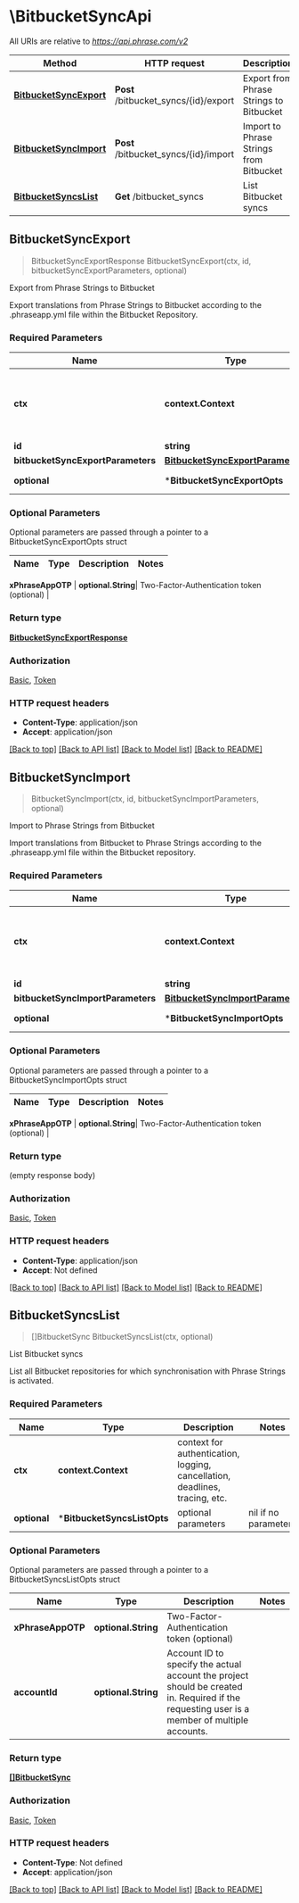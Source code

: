 # \BitbucketSyncApi

All URIs are relative to *https://api.phrase.com/v2*

Method | HTTP request | Description
------------- | ------------- | -------------
[**BitbucketSyncExport**](BitbucketSyncApi.md#BitbucketSyncExport) | **Post** /bitbucket_syncs/{id}/export | Export from Phrase Strings to Bitbucket
[**BitbucketSyncImport**](BitbucketSyncApi.md#BitbucketSyncImport) | **Post** /bitbucket_syncs/{id}/import | Import to Phrase Strings from Bitbucket
[**BitbucketSyncsList**](BitbucketSyncApi.md#BitbucketSyncsList) | **Get** /bitbucket_syncs | List Bitbucket syncs



## BitbucketSyncExport

> BitbucketSyncExportResponse BitbucketSyncExport(ctx, id, bitbucketSyncExportParameters, optional)

Export from Phrase Strings to Bitbucket

Export translations from Phrase Strings to Bitbucket according to the .phraseapp.yml file within the Bitbucket Repository.

### Required Parameters


Name | Type | Description  | Notes
------------- | ------------- | ------------- | -------------
**ctx** | **context.Context** | context for authentication, logging, cancellation, deadlines, tracing, etc.
**id** | **string**| ID | 
**bitbucketSyncExportParameters** | [**BitbucketSyncExportParameters**](BitbucketSyncExportParameters.md)|  | 
 **optional** | ***BitbucketSyncExportOpts** | optional parameters | nil if no parameters

### Optional Parameters

Optional parameters are passed through a pointer to a BitbucketSyncExportOpts struct


Name | Type | Description  | Notes
------------- | ------------- | ------------- | -------------


 **xPhraseAppOTP** | **optional.String**| Two-Factor-Authentication token (optional) | 

### Return type

[**BitbucketSyncExportResponse**](bitbucket_sync_export_response.md)

### Authorization

[Basic](../README.md#Basic), [Token](../README.md#Token)

### HTTP request headers

- **Content-Type**: application/json
- **Accept**: application/json

[[Back to top]](#) [[Back to API list]](../README.md#documentation-for-api-endpoints)
[[Back to Model list]](../README.md#documentation-for-models)
[[Back to README]](../README.md)


## BitbucketSyncImport

> BitbucketSyncImport(ctx, id, bitbucketSyncImportParameters, optional)

Import to Phrase Strings from Bitbucket

Import translations from Bitbucket to Phrase Strings according to the .phraseapp.yml file within the Bitbucket repository.

### Required Parameters


Name | Type | Description  | Notes
------------- | ------------- | ------------- | -------------
**ctx** | **context.Context** | context for authentication, logging, cancellation, deadlines, tracing, etc.
**id** | **string**| ID | 
**bitbucketSyncImportParameters** | [**BitbucketSyncImportParameters**](BitbucketSyncImportParameters.md)|  | 
 **optional** | ***BitbucketSyncImportOpts** | optional parameters | nil if no parameters

### Optional Parameters

Optional parameters are passed through a pointer to a BitbucketSyncImportOpts struct


Name | Type | Description  | Notes
------------- | ------------- | ------------- | -------------


 **xPhraseAppOTP** | **optional.String**| Two-Factor-Authentication token (optional) | 

### Return type

 (empty response body)

### Authorization

[Basic](../README.md#Basic), [Token](../README.md#Token)

### HTTP request headers

- **Content-Type**: application/json
- **Accept**: Not defined

[[Back to top]](#) [[Back to API list]](../README.md#documentation-for-api-endpoints)
[[Back to Model list]](../README.md#documentation-for-models)
[[Back to README]](../README.md)


## BitbucketSyncsList

> []BitbucketSync BitbucketSyncsList(ctx, optional)

List Bitbucket syncs

List all Bitbucket repositories for which synchronisation with Phrase Strings is activated.

### Required Parameters


Name | Type | Description  | Notes
------------- | ------------- | ------------- | -------------
**ctx** | **context.Context** | context for authentication, logging, cancellation, deadlines, tracing, etc.
 **optional** | ***BitbucketSyncsListOpts** | optional parameters | nil if no parameters

### Optional Parameters

Optional parameters are passed through a pointer to a BitbucketSyncsListOpts struct


Name | Type | Description  | Notes
------------- | ------------- | ------------- | -------------
 **xPhraseAppOTP** | **optional.String**| Two-Factor-Authentication token (optional) | 
 **accountId** | **optional.String**| Account ID to specify the actual account the project should be created in. Required if the requesting user is a member of multiple accounts. | 

### Return type

[**[]BitbucketSync**](bitbucket_sync.md)

### Authorization

[Basic](../README.md#Basic), [Token](../README.md#Token)

### HTTP request headers

- **Content-Type**: Not defined
- **Accept**: application/json

[[Back to top]](#) [[Back to API list]](../README.md#documentation-for-api-endpoints)
[[Back to Model list]](../README.md#documentation-for-models)
[[Back to README]](../README.md)

